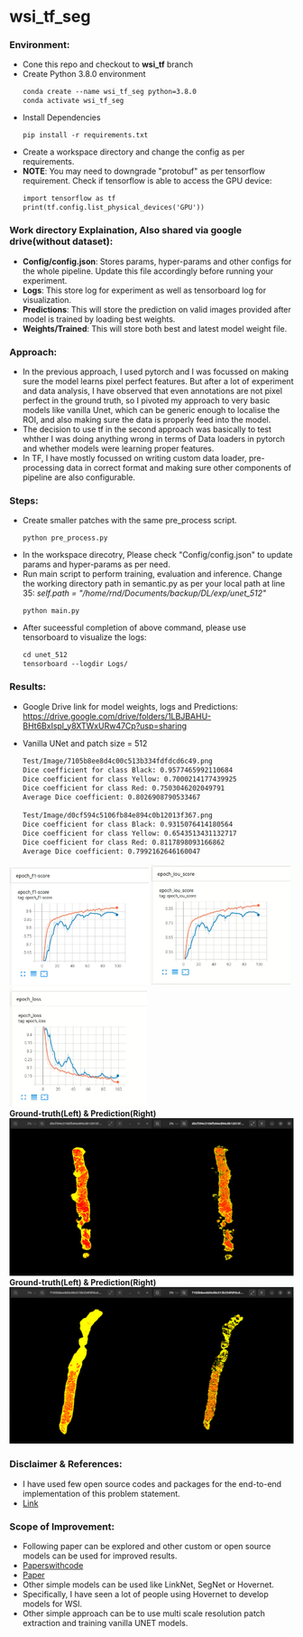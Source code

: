 # wsi_tf_seg

### Environment:
- Cone this repo and checkout to **wsi_tf** branch
- Create Python 3.8.0 environment
  ```
  conda create --name wsi_tf_seg python=3.8.0
  conda activate wsi_tf_seg
  ```
- Install Dependencies
  ```
  pip install -r requirements.txt
  ```
- Create a workspace directory and change the config as per requirements.
- **NOTE**: You may need to downgrade "protobuf" as per tensorflow requirement. Check if tensorflow is able to access the GPU device:
  ```
  import tensorflow as tf
  print(tf.config.list_physical_devices('GPU'))
  ```

### Work directory Explaination, Also shared via google drive(without dataset):
- **Config/config.json**: Stores params, hyper-params and other configs for the whole pipeline. Update this file accordingly before running your experiment.
- **Logs**: This store log for experiment as well as tensorboard log for visualization.
- **Predictions**: This will store the prediction on valid images provided after model is trained by loading best weights.
- **Weights/Trained**: This will store both best and latest model weight file.

### Approach:
- In the previous approach, I used pytorch and I was focussed on making sure the model learns pixel perfect features. But after a lot of experiment and data analysis, I have observed that even annotations are not pixel perfect in the ground truth, so I pivoted my approach to very basic models like vanilla Unet, which can be generic enough to localise the ROI, and  also making sure the data is properly feed into the model.
- The decision to use tf in the second approach was basically to test whther I was doing anything wrong in terms of Data loaders in pytorch and whether models were learning proper features.
- In TF, I have mostly focussed on writing custom data loader, pre-processing data in correct format and making sure other components of pipeline are also configurable.

### Steps:
- Create smaller patches with the same pre_process script.
  ```
  python pre_process.py
  ```
- In the workspace direcotry, Please check "Config/config.json" to update params and hyper-params as per need.
- Run main script to perform training, evaluation and inference. Change the working directory path in semantic.py as per your local path at line 35: *self.path = "/home/rnd/Documents/backup/DL/exp/unet_512"*
  ```
  python main.py
  ```
- After suceessful completion of above command, please use tensorboard to visualize the logs:
  ```
  cd unet_512
  tensorboard --logdir Logs/
  ```

### Results:
- Google Drive link for model weights, logs and Predictions: https://drive.google.com/drive/folders/1LBJBAHU-BHt6BxIspl_y8XTWxURw47Cp?usp=sharing
  
- Vanilla UNet and patch size = 512
    ```
    Test/Image/7105b8ee8d4c00c513b334fdfdcd6c49.png
    Dice coefficient for class Black: 0.9577465992110684
    Dice coefficient for class Yellow: 0.7000214177439925
    Dice coefficient for class Red: 0.7503046202049791
    Average Dice coefficient: 0.8026908790533467

    Test/Image/d0cf594c5106fb84e894c0b12013f367.png
    Dice coefficient for class Black: 0.9315076414180564
    Dice coefficient for class Yellow: 0.6543513431132717
    Dice coefficient for class Red: 0.8117898093166862
    Average Dice coefficient: 0.7992162646160047
    ```

![F1_Score](./results/f1_scores.png)
![Iou](./results/iou_scores.png)
![Loss](./results/loss.png)
\
**Ground-truth(Left) & Prediction(Right)**
![Prediction1](./results/prediction1.png)
**Ground-truth(Left) & Prediction(Right)**
![Prediction2](./results/prediction2.png)

### Disclaimer & References:
- I have used few open source codes and packages for the end-to-end implementation of this problem statement.
- [Link](https://github.com/bnsreenu/python_for_microscopists/blob/master/208-simple_multi_unet_model.py)

### Scope of Improvement:
- Following paper can be explored and other custom or open source models can be used for improved results.
- [Paperswithcode](https://paperswithcode.com/search?q_meta=&q_type=&q=Segment+Breast+Biopsy+Whole+Slide+Images)
- [Paper](https://arxiv.org/pdf/1709.02554v2.pdf)
- Other simple models can be used like LinkNet, SegNet or Hovernet.
- Specifically, I have seen a lot of people using Hovernet to develop models for WSI.
- Other simple approach can be to use multi scale resolution patch extraction and training vanilla UNET models.